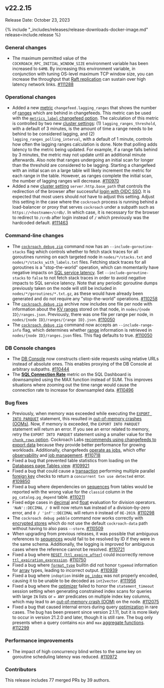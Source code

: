 ## v22.2.15

Release Date: October 23, 2023

{% include "_includes/releases/release-downloads-docker-image.md" release=include.release %}

<h3 id="v22-2-15-general-changes">General changes</h3>

- The maximum permitted value of the `COCKROACH_RPC_INITIAL_WINDOW_SIZE` environment variable has been increased to `64MB`. By increasing this environment variable, in conjunction with tuning OS-level maximum TCP window size, you can increase the throughput that [Raft replication](https://www.cockroachlabs.com/docs/v23.1/architecture/replication-layer#raft) can sustain over high latency network links. [#111288][#111288]

<h3 id="v22-2-15-operational-changes">Operational changes</h3>

- Added a new [metric](https://www.cockroachlabs.com/docs/v22.2/metrics) `changefeed.lagging_ranges` that shows the number of [ranges](https://www.cockroachlabs.com/docs/v22.2/architecture/overview#architecture-range) which are behind in changefeeds. This metric can be used with the [`metrics_label` changefeed option](https://www.cockroachlabs.com/docs/v22.2/create-changefeed#options). The calculation of this metric is controlled by two new [cluster settings](https://www.cockroachlabs.com/docs/v22.2/cluster-settings): (1) `lagging_ranges_threshold`, with a default of 3 minutes, is the amount of time a range needs to be behind to be considered lagging, and (2) `lagging_ranges_polling_interval`, with a default of 1 minute, controls how often the lagging ranges calculation is done. Note that polling adds latency to the metric being updated. For example, if a range falls behind by 3 minutes, the metric may not update until an additional minute afterwards. Also note that ranges undergoing an initial scan for longer than the threshold are considered to be lagging. Starting a changefeed with an initial scan on a large table will likely increment the metric for each range in the table. However, as ranges complete the initial scan, the number of lagging ranges will decrease. [#110970][#110970]
- Added a new [cluster setting](https://www.cockroachlabs.com/docs/v22.2/cluster-settings) `server.http.base_path` that controls the redirection of the browser after successful [login with OIDC SSO](https://www.cockroachlabs.com/docs/v22.2/sso-db-console). It is expected that most users should *not* have to adjust this setting. Adjust this setting in the case where the `cockroach` process is running behind a load-balancer or proxy that serves `cockroach` under a subpath such as `https://<hostname>/crdb/`. In which case, it is necessary for the browser to redirect to `/crdb` after login instead of `/` which previously was the hardcoded default. [#111463][#111463]

<h3 id="v22-2-15-command-line-changes">Command-line changes</h3>

- The [`cockroach debug zip`](https://www.cockroachlabs.com/docs/v22.2/cockroach-debug-zip) command now has an `--include-goroutine-stacks` flag which  controls whether to fetch stack traces for all goroutines running on each targeted node in `nodes/*/stacks.txt` and `nodes/*/stacks_with_labels.txt` files. Fetching stack traces for all goroutines is a "stop-the-world" operation, which can momentarily have negative impacts on [SQL service latency](https://www.cockroachlabs.com/docs/v22.2/ui-overview-dashboard#service-latency-sql-99th-percentile). Set `--include-goroutine-stacks` to `false` to not fetch stack traces in order to avoid negative impacts to SQL service latency. Note that any periodic goroutine dumps previously taken on the node will still be included in `nodes/*/goroutines/*.txt.gz`, as these would have already been generated and do not require any "stop-the-world" operations. [#110258][#110258]
- The [`cockroach debug zip`](https://www.cockroachlabs.com/docs/v22.2/cockroach-debug-zip) archive now includes one file per node with information about the [KV ranges](https://www.cockroachlabs.com/docs/v22.2/architecture/reads-and-writes-overview#cockroachdb-architecture-terms) stored on that node, in `nodes/{node ID}/ranges.json`. Previously, there was one file per range per node, in `nodes/{node ID}/ranges/{range ID}.json`. [#110050][#110050]
- The [`cockroach debug zip`](https://www.cockroachlabs.com/docs/v22.2/cockroach-debug-zip) command now accepts an `--include-range-info` flag, which determines whether [range](https://www.cockroachlabs.com/docs/v22.2/architecture/overview#architecture-range) information is retrieved in `nodes/{node ID}/ranges.json` files. This flag defaults to true. [#110050][#110050]

<h3 id="v22-2-15-db-console-changes">DB Console changes</h3>

- The [DB Console](https://www.cockroachlabs.com/docs/v22.2/ui-overview) now constructs client-side requests using relative URLs instead of absolute ones. This enables proxying of the DB Console at arbitrary subpaths. [#110444][#110444]
- The [**SQL Connection Rate**](https://www.cockroachlabs.com/docs/v22.2/ui-sql-dashboard#sql-connection-rate) metric on the SQL Dashboard is downsampled using the MAX function instead of SUM. This improves situations where zooming out the time range would cause the connection rate to increase for downsampled data. [#110496][#110496]

<h3 id="v22-2-15-bug-fixes">Bug fixes</h3>

- Previously, when memory was exceeded while executing the [`EXPORT INTO PARQUET`](https://www.cockroachlabs.com/docs/v22.2/export#export-a-table-into-parquet) statement, this resulted in [out-of-memory crashes (OOMs)](https://www.cockroachlabs.com/docs/v22.2/cluster-setup-troubleshooting#out-of-memory-oom-crash). Now, if memory is exceeded, the `EXPORT INTO PARQUET` statement will return an error. If you see an error related to memory, retry the `EXPORT INTO PARQUET` statement using a smaller value for the [`chunk_rows` option](https://www.cockroachlabs.com/docs/v22.2/export#export-options). Cockroach Labs [recommends using changefeeds to export data](https://www.cockroachlabs.com/docs/v22.2/export-data-with-changefeeds) because they provide better performance for growing workloads. Additionally, changefeeds [operate as jobs](https://www.cockroachlabs.com/docs/v22.2/show-jobs), which offer [observability](https://www.cockroachlabs.com/docs/v22.2/monitor-and-debug-changefeeds) and [job management](https://www.cockroachlabs.com/docs/v22.2/create-and-configure-changefeeds). [#110718][#110718]
- Fixed a bug that prevented table statistics from loading on the [Databases page Tables view](https://www.cockroachlabs.com/docs/v22.2/ui-databases-page#tables-view). [#109921][#109921]
- Fixed a bug that could cause a [transaction](https://www.cockroachlabs.com/docs/v22.2/transactions) performing multiple parallel [foreign key](https://www.cockroachlabs.com/docs/v22.2/foreign-key) checks to return a `concurrent txn use detected` error. [#109850][#109850]
- Fixed a bug where dependencies on [sequences](https://www.cockroachlabs.com/docs/v22.2/create-sequence) from tables would be reported with the wrong value for the `classid` column in the `pg_catalog.pg_depend` table. [#110211][#110211]
- Fixed edge cases in [decimal](https://www.cockroachlabs.com/docs/v22.2/decimal) and [float](https://www.cockroachlabs.com/docs/v22.2/float) evaluation for division operators. `'NaN'::DECIMAL / 0` will now return `NaN` instead of a division-by-zero error, and `0 / 'inf'::DECIMAL` will return `0` instead of `0E-2019`. [#110298][#110298]
- The `cockroach debug pebble` command now works correctly with [encrypted stores](https://www.cockroachlabs.com/docs/v22.2/security-reference/encryption#cockroachdb-self-hosted-clusters) which do not use the default `cockroach-data` path without having to also pass `--store`. [#110509][#110509]
- When upgrading from previous releases, it was possible that ambiguous references to [sequences](https://www.cockroachlabs.com/docs/v22.2/create-sequence) would fail to be resolved by ID if they were in the same schema. Additionally, the logging is improved for ambiguous cases where the reference cannot be resolved. [#110721][#110721]
- Fixed a bug where [`RESET `](https://www.cockroachlabs.com/docs/v22.2/row-level-ttl#reset-a-storage-parameter-to-its-default-value)[(`ttl_expire_after`)](https://www.cockroachlabs.com/docs/v22.2/row-level-ttl#using-ttl_expire_after) could incorrectly remove [`ttl_expiration_expression`](https://www.cockroachlabs.com/docs/v22.2/row-level-ttl#using-ttl_expiration_expression). [#110750][#110750]
- Fixed a bug where [`format_type`](https://www.cockroachlabs.com/docs/v22.2/functions-and-operators#compatibility-functions) builtin did not honor `typemod` information for [array](https://www.cockroachlabs.com/docs/v22.2/array) types, leading to incorrect output. [#110939][#110939]
- Fixed a bug where `indoption` inside [`pg_index`](https://www.cockroachlabs.com/docs/v22.2/pg-catalog#data-exposed-by-pg_catalog) was not properly encoded, causing it to be unable to be decoded as `int2vector`. [#111956][#111956]
- Fixed a bug where the [optimizer](https://www.cockroachlabs.com/docs/v22.2/cost-based-optimizer) failed to honor the `statement_timeout` session setting when generating constrained index scans for queries with large `IN` lists or `= ANY` predicates on multiple index key columns, which may lead to an [out-of-memory crash (OOM)](https://www.cockroachlabs.com/docs/v22.2/cluster-setup-troubleshooting#out-of-memory-oom-crash) on the node. [#112075][#112075]
- Fixed a bug that caused internal errors during query [optimization](https://www.cockroachlabs.com/docs/v22.2/cost-based-optimizer) in rare cases. The bug has been present since version 2.1.11, but it is more likely to occur in version 21.2.0 and later, though it is still rare. The bug only presents when a query contains `min` and `max` [aggregate functions](https://www.cockroachlabs.com/docs/v22.2/functions-and-operators#aggregate-functions). [#112299][#112299]

<h3 id="v22-2-15-performance-improvements">Performance improvements</h3>

- The impact of high concurrency blind writes to the same key on goroutine scheduling latency was reduced. [#110972][#110972]

<div class="release-note-contributors" markdown="1">

<h3 id="v22-2-15-contributors">Contributors</h3>

This release includes 77 merged PRs by 39 authors.

</div>

[#109850]: https://github.com/cockroachdb/cockroach/pull/109850
[#109921]: https://github.com/cockroachdb/cockroach/pull/109921
[#110050]: https://github.com/cockroachdb/cockroach/pull/110050
[#110211]: https://github.com/cockroachdb/cockroach/pull/110211
[#110258]: https://github.com/cockroachdb/cockroach/pull/110258
[#110298]: https://github.com/cockroachdb/cockroach/pull/110298
[#110444]: https://github.com/cockroachdb/cockroach/pull/110444
[#110496]: https://github.com/cockroachdb/cockroach/pull/110496
[#110509]: https://github.com/cockroachdb/cockroach/pull/110509
[#110718]: https://github.com/cockroachdb/cockroach/pull/110718
[#110721]: https://github.com/cockroachdb/cockroach/pull/110721
[#110750]: https://github.com/cockroachdb/cockroach/pull/110750
[#110939]: https://github.com/cockroachdb/cockroach/pull/110939
[#110970]: https://github.com/cockroachdb/cockroach/pull/110970
[#110972]: https://github.com/cockroachdb/cockroach/pull/110972
[#111286]: https://github.com/cockroachdb/cockroach/pull/111286
[#111288]: https://github.com/cockroachdb/cockroach/pull/111288
[#111463]: https://github.com/cockroachdb/cockroach/pull/111463
[#111956]: https://github.com/cockroachdb/cockroach/pull/111956
[#112075]: https://github.com/cockroachdb/cockroach/pull/112075
[#112299]: https://github.com/cockroachdb/cockroach/pull/112299
